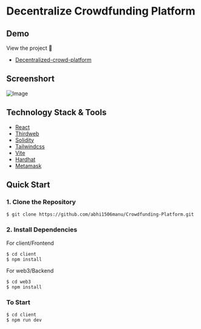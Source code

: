 # Decentralize Crowdfunding Platform

## Demo
View the project 🎉
* [Decentralized-crowd-platform](https://decentralized-crowdfunding-platform.netlify.app/)

## Screenshort
![Image](https://i.imgur.com/HjK7Srv.png)

## Technology Stack & Tools

- [React](https://react.dev/learn)
- [Thirdweb](https://portal.thirdweb.com/)
- [Solidity](https://docs.soliditylang.org/en/v0.8.20/)
- [Tailwindcss](https://tailwindcss.com/docs/installation)
- [Vite](https://vitejs.dev/guide/)
- [Hardhat](https://hardhat.org/docs)
- [Metamask](https://support.metamask.io/hc/en-us/articles360015489531-Getting-started-with-MetaMask)

## Quick Start

### 1. Clone the Repository

```
$ git clone https://github.com/abhi1506manu/Crowdfunding-Platform.git
```

### 2. Install Dependencies

For client/Frontend

```
$ cd client
$ npm install
```

For web3/Backend

```
$ cd web3
$ npm install
```

### To Start 

```
$ cd client
$ npm run dev
```
